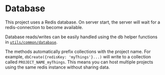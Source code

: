# Database

This project uses a Redis database. On server start, the server will wait for a redis-connection to become available.

Database reads/writes can be easily handled using the db helper functions in [`utils/common/database`](https://github.com/georgegillams/webapp-boilerplate/blob/master/server/utils/common/database).

The methods automatically prefix collections with the project name. For example, `dbCreate({redisKey: 'myThings'}...)` will write to a collection called `PROJECT_NAME_myThings`. This means you can host multiple projects using the same redis instance without sharing data.
